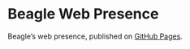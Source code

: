 # Beagle Web Presence

Beagle’s web presence, published on [GitHub Pages](https://viridispirus.github.io/Beagle/branches/JavadocFixes).